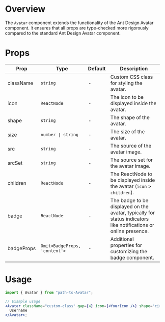 # Overview

The `Avatar` component extends the functionality of the Ant Design Avatar component. It ensures that all props are type-checked more rigorously compared to the standard Ant Design Avatar component.

# Props

| Prop       | Type                          | Default | Description                                                                                                     |
| ---------- | ----------------------------- | ------- | --------------------------------------------------------------------------------------------------------------- |
| className  | `string`                      | -       | Custom CSS class for styling the avatar.                                                                        |
| icon       | `ReactNode`                   | -       | The icon to be displayed inside the avatar.                                                                     |
| shape      | `string`                      | -       | The shape of the avatar.                                                                                        |
| size       | `number \| string`            | -       | The size of the avatar.                                                                                         |
| src        | `string`                      | -       | The source of the avatar image.                                                                                 |
| srcSet     | `string`                      | -       | The source set for the avatar image.                                                                            |
| children   | `ReactNode`                   | -       | The ReactNode to be displayed inside the avatar (`icon` > `children`).                                          |
| badge      | `ReactNode`                   | -       | The badge to be displayed on the avatar, typically for status indicators like notifications or online presence. |
| badgeProps | `Omit<BadgeProps, 'content'>` | -       | Additional properties for customizing the badge component.                                                      |

# Usage

```jsx
import { Avatar } from "path-to-Avatar";

// Example usage
<Avatar className="custom-class" gap={4} icon={<YourIcon />} shape="circle" size="large" src="https://example.com/avatar.png" srcSet="https://example.com/avatar@2x.png 2x">
  Username
</Avatar>;
```
